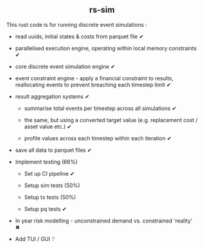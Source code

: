 <h2 align="center"> rs-sim </h2>

This rust code is for running discrete event simulations :

- read uuids, initial states & costs from parquet file ✔ 

- parallelised execution engine, operating within local memory constraints ✔

- core discrete event simulation engine ✔

- event constraint engine - apply a financial constraint to results, reallocating events to prevent breaching each timestep limit ✔

- result aggregation systems ✔
  
  - summarise total events per timestep across all simulations ✔
  
  - the same, but using a converted target value (e.g. replacement cost / asset value etc.) ✔
  
  - profile values across each timestep within each iteration ✔

- save all data to parquet files ✔

- Implement testing (66%)

  - Set up CI pipeline ✔

  - Setup sim tests (50%)

  - Setup tx tests (50%)

  - Setup pq tests ✔

- In year risk modelling - unconstrained demand vs. constrained 'reality' ✖

- Add TUI / GUI ❔
